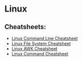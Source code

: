 # Linux

## Cheatsheets:

- [Linux Command Line Cheatsheet](./LinuxCommandLine.pdf)
- [Linux File System Cheatsheet](./Linux%20Filesystem.pdf)
- [Linux AWK Cheatsheet](./awk_cheat_sheet.pdf)
- [Linux Command Cheatsheet](./Linux%20CheatSheet.pdf)
